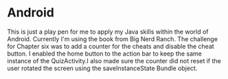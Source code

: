 # Android
This is just a play pen for me to apply my Java skills within the world of Android. Currently I'm using the book from Big Nerd Ranch. The challenge for Chapter six was to add a counter for the cheats and disable the cheat button. I enabled the home button to the action bar to keep the same instance of the QuizActivity.I also made sure the counter did not reset if the user rotated the screen using the saveInstanceState Bundle object.  
